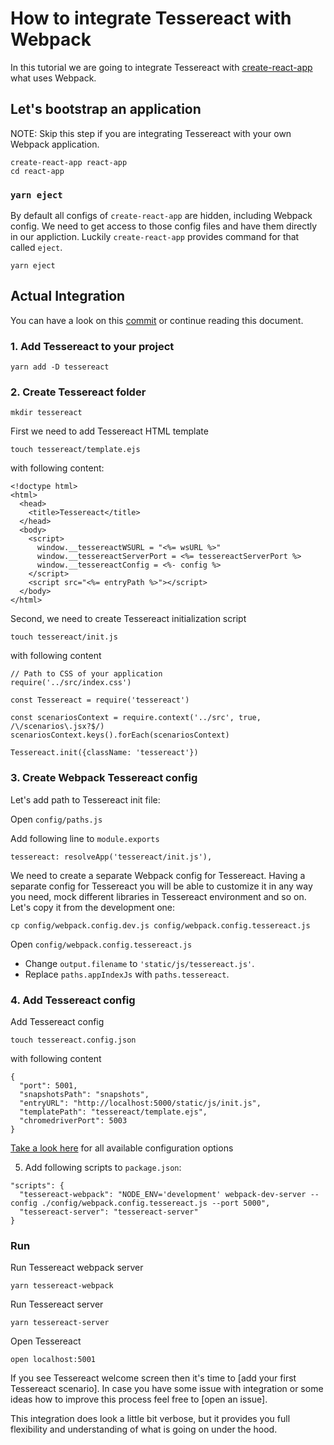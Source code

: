 # How to integrate Tessereact with Webpack

In this tutorial we are going to integrate Tessereact with [create-react-app](https://github.com/facebookincubator/create-react-app) what uses Webpack.

## Let's bootstrap an application

NOTE: Skip this step if you are integrating Tessereact with your own Webpack application.

```
create-react-app react-app
cd react-app
```

### `yarn eject`

By default all configs of `create-react-app` are hidden, including Webpack config.
We need to get access to those config files and have them directly in our appliction.
Luckily `create-react-app` provides command for that called `eject`.

`yarn eject`

## Actual Integration

You can have a look on this [commit](https://github.com/tessereact/tessereact/commit/118575ba8a5e95530b2fe5f169fc69131e22addd) or continue reading this document.

### 1. Add Tessereact to your project

`yarn add -D tessereact`

### 2. Create Tessereact folder

`mkdir tessereact`

First we need to add Tessereact HTML template

`touch tessereact/template.ejs`

with following content:

```
<!doctype html>
<html>
  <head>
    <title>Tessereact</title>
  </head>
  <body>
    <script>
      window.__tessereactWSURL = "<%= wsURL %>"
      window.__tessereactServerPort = <%= tessereactServerPort %>
      window.__tessereactConfig = <%- config %>
    </script>
    <script src="<%= entryPath %>"></script>
  </body>
</html>

```

Second, we need to create Tessereact initialization script

`touch tessereact/init.js`

with following content

```
// Path to CSS of your application
require('../src/index.css')

const Tessereact = require('tessereact')

const scenariosContext = require.context('../src', true, /\/scenarios\.jsx?$/)
scenariosContext.keys().forEach(scenariosContext)

Tessereact.init({className: 'tessereact'})
```


### 3. Create Webpack Tessereact config

Let's add path to Tessereact init file:

Open `config/paths.js`

Add following line to `module.exports`

```
tessereact: resolveApp('tessereact/init.js'),
```

We need to create a separate Webpack config for Tessereact.
Having a separate config for Tessereact you will be able to customize
it in any way you need, mock different libraries in Tessereact environment and so on.
Let's copy it from the development one:

`cp config/webpack.config.dev.js config/webpack.config.tessereact.js`

Open `config/webpack.config.tessereact.js`

- Change `output.filename` to `'static/js/tessereact.js'`.
- Replace `paths.appIndexJs` with `paths.tessereact`.

### 4. Add Tessereact config

Add Tessereact config

`touch tessereact.config.json`

with following content

```
{
  "port": 5001,
  "snapshotsPath": "snapshots",
  "entryURL": "http://localhost:5000/static/js/init.js",
  "templatePath": "tessereact/template.ejs",
  "chromedriverPort": 5003
}
```

[Take a look here](config.md) for all available configuration options

5. Add following scripts to `package.json`:

```
"scripts": {
  "tessereact-webpack": "NODE_ENV='development' webpack-dev-server --config ./config/webpack.config.tessereact.js --port 5000",
  "tessereact-server": "tessereact-server"
}
```

### Run

Run Tessereact webpack server

`yarn tessereact-webpack`

Run Tessereact server

`yarn tessereact-server`

Open Tessereact

`open localhost:5001`

If you see Tessereact welcome screen then it's time to [add your first Tessereact scenario].
In case you have some issue with integration or some ideas how to improve this process feel free to [open an issue].

This integration does look a little bit verbose, but it provides you full flexibility and understanding of what is going on under the hood.
